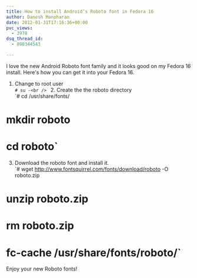 ```yaml
---
title: How to install Android’s Roboto font in Fedora 16
author: Danesh Manoharan
date: 2012-01-31T17:16:36+00:00
pvc_views:
  - 3978
dsq_thread_id:
  - 890344543

---
```

I love the new Android Roboto font family and it looks good on my Fedora 16 install. Here's how you can get it into your Fedora 16.

1. Change to root user  
`# su -<br />
` 2. Create the the roboto directory  
`# cd /usr/share/fonts/<br />
# mkdir roboto<br />
# cd roboto`  
3. Download the roboto font and install it.  
`# wget http://www.fontsquirrel.com/fonts/download/roboto -O roboto.zip<br />
# unzip roboto.zip<br />
# rm roboto.zip<br />
# fc-cache /usr/share/fonts/roboto/`

Enjoy your new Roboto fonts!